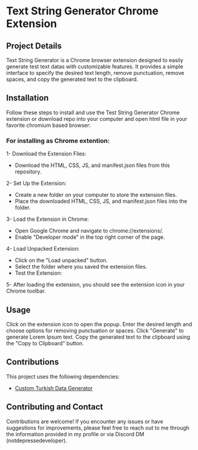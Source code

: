 # Text String Generator Chrome Extension

## Project Details

Text String Generator is a Chrome browser extension designed to easily generate test text datas with customizable features. It provides a simple interface to specify the desired text length, remove punctuation, remove spaces, and copy the generated text to the clipboard.

## Installation

Follow these steps to install and use the Test String Generator Chrome extension or download repo into your computer and open html file in your favorite chromium based browser:

### For installing as Chrome extention:

1- Download the Extension Files:

- Download the HTML, CSS, JS, and manifest.json files from this repository.

2- Set Up the Extension:

- Create a new folder on your computer to store the extension files.
- Place the downloaded HTML, CSS, JS, and manifest.json files into the folder.

3- Load the Extension in Chrome:

- Open Google Chrome and navigate to chrome://extensions/.
- Enable "Developer mode" in the top right corner of the page.

4- Load Unpacked Extension:

- Click on the "Load unpacked" button.
- Select the folder where you saved the extension files.
- Test the Extension:

5- After loading the extension, you should see the extension icon in your Chrome toolbar.

## Usage

Click on the extension icon to open the popup.
Enter the desired length and choose options for removing punctuation or spaces.
Click "Generate" to generate Lorem Ipsum text.
Copy the generated text to the clipboard using the "Copy to Clipboard" button.

## Contributions

This project uses the following dependencies:

- [Custom Turkish Data Generator](https://github.com/tw4/responserun-mock)

## Contributing and Contact

Contributions are welcome! If you encounter any issues or have suggestions for improvements, please feel free to reach out to me through the information provided in my profile or via Discord DM (notdepressedeveloper).
